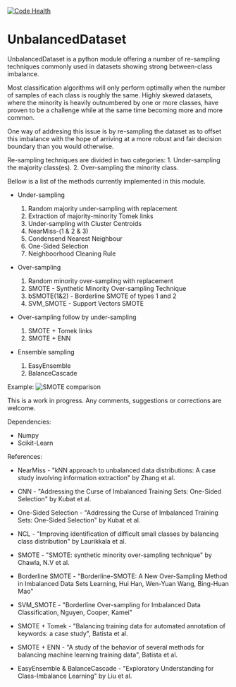 [![Code Health](https://landscape.io/github/fmfn/UnbalancedDataset/master/landscape.svg?style=flat)](https://landscape.io/github/fmfn/UnbalancedDataset/master)

UnbalancedDataset
=================

UnbalancedDataset is a python module offering a number of re-sampling techniques commonly used in datasets showing strong between-class imbalance.

Most classification algorithms will only perform optimally when the number of samples of each class is roughly the same. Highly skewed datasets, where the minority is heavily outnumbered by one or more classes, have proven to be a challenge while at the same time becoming more and more common.

One way of addresing this issue is by re-sampling the dataset as to offset this imbalance with the hope of arriving at a more robust and fair decision boundary than you would otherwise.

Re-sampling techniques are divided in two categories:
    1. Under-sampling the majority class(es).
    2. Over-sampling the minority class.
    
Bellow is a list of the methods currently implemented in this module.

* Under-sampling
    1. Random majority under-sampling with replacement
    2. Extraction of majority-minority Tomek links
    3. Under-sampling with Cluster Centroids
    4. NearMiss-(1 & 2 & 3)
    5. Condensend Nearest Neighbour
    6. One-Sided Selection
    7. Neighboorhood Cleaning Rule

* Over-sampling
    1. Random minority over-sampling with replacement
    2. SMOTE - Synthetic Minority Over-sampling Technique
    3. bSMOTE(1&2) - Borderline SMOTE of types 1 and 2
    4. SVM_SMOTE - Support Vectors SMOTE

* Over-sampling follow by under-sampling
    1. SMOTE + Tomek links
    2. SMOTE + ENN

* Ensemble sampling
    1. EasyEnsemble
    2. BalanceCascade

Example:
![SMOTE comparison](http://i.imgur.com/s8JHWPp.png)

This is a work in progress. Any comments, suggestions or corrections are welcome.

Dependencies:
* Numpy
* Scikit-Learn

References:

* NearMiss - "kNN approach to unbalanced data distributions: A case study involving information extraction" by Zhang et al.

* CNN - "Addressing the Curse of Imbalanced Training Sets: One-Sided Selection" by Kubat et al.

* One-Sided Selection - "Addressing the Curse of Imbalanced Training Sets: One-Sided Selection" by Kubat et al.

* NCL - "Improving identification of difficult small classes by balancing class distribution" by Laurikkala et al.

* SMOTE - "SMOTE: synthetic minority over-sampling technique" by Chawla, N.V et al.

* Borderline SMOTE -  "Borderline-SMOTE: A New Over-Sampling Method in Imbalanced Data Sets Learning, Hui Han, Wen-Yuan Wang, Bing-Huan Mao"

* SVM_SMOTE - "Borderline Over-sampling for Imbalanced Data Classification, Nguyen, Cooper, Kamei"

* SMOTE + Tomek - "Balancing training data for automated annotation of keywords: a case study", Batista et al.

* SMOTE + ENN - "A study of the behavior of several methods for balancing machine learning training data", Batista et al.

* EasyEnsemble & BalanceCascade - "Exploratory Understanding for Class-Imbalance Learning" by Liu et al.
